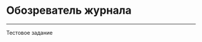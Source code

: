 # Обозреватель журнала 

_______________________________________________________________________________________________

Тестовое задание

